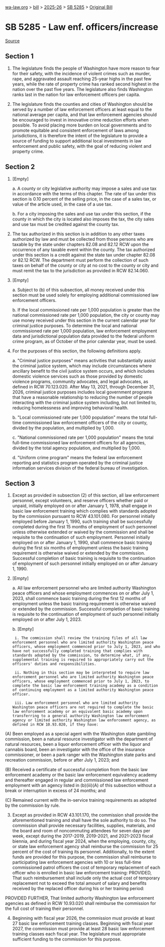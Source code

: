 [wa-law.org](/) > [bill](/bill/) > [2025-26](/bill/2025-26/) > [SB 5285](/bill/2025-26/sb/5285/) > [Original Bill](/bill/2025-26/sb/5285/1/)

# SB 5285 - Law enf. officers/increase

[Source](http://lawfilesext.leg.wa.gov/biennium/2025-26/Pdf/Bills/Senate%20Bills/5285.pdf)

## Section 1
1. The legislature finds the people of Washington have more reason to fear for their safety, with the incidence of violent crimes such as murder, rape, and aggravated assault reaching 25-year highs in the past few years, while the rate of property crime has ranked second highest in the nation over the past five years. The legislature also finds Washington ranks last in the nation for law enforcement officers per capita.

2. The legislature finds the counties and cities of Washington should be served by a number of law enforcement officers at least equal to the national average per capita, and that law enforcement agencies should be encouraged to invest in innovative crime reduction efforts when possible. To avoid placing more burden on local governments and to promote equitable and consistent enforcement of laws among jurisdictions, it is therefore the intent of the legislature to provide a source of funding to support additional local investments in law enforcement and public safety, with the goal of reducing violent and property crime.

## Section 2
1. [Empty]

    a. A county or city legislative authority may impose a sales and use tax in accordance with the terms of this chapter. The rate of tax under this section is 0.10 percent of the selling price, in the case of a sales tax, or value of the article used, in the case of a use tax.

    b. For a city imposing the sales and use tax under this section, if the county in which the city is located also imposes the tax, the city sales and use tax must be credited against the county tax.

2. The tax authorized in this section is in addition to any other taxes authorized by law and must be collected from those persons who are taxable by the state under chapters 82.08 and 82.12 RCW upon the occurrence of any taxable event within the county. The tax authorized under this section is a credit against the state tax under chapter 82.08 or 82.12 RCW. The department must perform the collection of such taxes on behalf of the county or city at no cost to the county or city and must remit the tax to the jurisdiction as provided in RCW 82.14.060.

3. [Empty]

    a. Subject to (b) of this subsection, all money received under this section must be used solely for employing additional commissioned law enforcement officers.

    b. If the local commissioned rate per 1,000 population is greater than the national commissioned rate per 1,000 population, the city or county may use money received under this section in the current calendar year for criminal justice purposes. To determine the local and national commissioned rate per 1,000 population, law enforcement employment data and jurisdictional population data provided to the federal uniform crime program, as of October of the prior calendar year, must be used.

4. For the purposes of this section, the following definitions apply.

    a. "Criminal justice purposes" means activities that substantially assist the criminal justice system, which may include circumstances where ancillary benefit to the civil justice system occurs, and which includes domestic violence services such as those provided by domestic violence programs, community advocates, and legal advocates, as defined in RCW 70.123.020. After May 13, 2021, through December 31, 2026, criminal justice purposes includes local government programs that have a reasonable relationship to reducing the number of people interacting with the criminal justice system including, but not limited to, reducing homelessness and improving behavioral health.

    b. "Local commissioned rate per 1,000 population" means the total full-time commissioned law enforcement officers of the city or county, divided by the population, and multiplied by 1,000.

    c. "National commissioned rate per 1,000 population" means the total full-time commissioned law enforcement officers for all agencies, divided by the total agency population, and multiplied by 1,000.

    d. "Uniform crime program" means the federal law enforcement reporting and statistics program operated by the criminal justice information services division of the federal bureau of investigation.

## Section 3
1. Except as provided in subsection (2) of this section, all law enforcement personnel, except volunteers, and reserve officers whether paid or unpaid, initially employed on or after January 1, 1978, shall engage in basic law enforcement training which complies with standards adopted by the commission pursuant to RCW 43.101.080. For personnel initially employed before January 1, 1990, such training shall be successfully completed during the first 15 months of employment of such personnel unless otherwise extended or waived by the commission and shall be requisite to the continuation of such employment. Personnel initially employed on or after January 1, 1990, shall commence basic training during the first six months of employment unless the basic training requirement is otherwise waived or extended by the commission. Successful completion of basic training is requisite to the continuation of employment of such personnel initially employed on or after January 1, 1990.

2. [Empty]

    a. All law enforcement personnel who are limited authority Washington peace officers and whose employment commences on or after July 1, 2023, shall commence basic training during the first 12 months of employment unless the basic training requirement is otherwise waived or extended by the commission. Successful completion of basic training is requisite to the continuation of employment of such personnel initially employed on or after July 1, 2023.

    b. [Empty]

        i. The commission shall review the training files of all law enforcement personnel who are limited authority Washington peace officers, whose employment commenced prior to July 1, 2023, and who have not successfully completed training that complies with standards adopted by the commission, to determine what, if any, supplemental training is required to appropriately carry out the officers' duties and responsibilities.

        ii. Nothing in this section may be interpreted to require law enforcement personnel who are limited authority Washington peace officers, whose employment commenced prior to July 1, 2023, to complete the basic law enforcement training academy as a condition of continuing employment as a limited authority Washington peace officer.

        iii. Law enforcement personnel who are limited authority Washington peace officers are not required to complete the basic law enforcement academy or an equivalent basic academy upon transferring to a general authority Washington law enforcement agency or limited authority Washington law enforcement agency, as defined in RCW 10.93.020, if they have:

(A) Been employed as a special agent with the Washington state gambling commission, been a natural resource investigator with the department of natural resources, been a liquor enforcement officer with the liquor and cannabis board, been an investigator with the office of the insurance commissioner, or been a park ranger with the Washington state parks and recreation commission, before or after July 1, 2023; and

(B) Received a certificate of successful completion from the basic law enforcement academy or the basic law enforcement equivalency academy and thereafter engaged in regular and commissioned law enforcement employment with an agency listed in (b)(iii)(A) of this subsection without a break or interruption in excess of 24 months; and

(C) Remained current with the in-service training requirements as adopted by the commission by rule.

3. Except as provided in RCW 43.101.170, the commission shall provide the aforementioned training and shall have the sole authority to do so. The commission shall provide necessary facilities, supplies, materials, and the board and room of noncommuting attendees for seven days per week, except during the 2017-2019, 2019-2021, and 2021-2023 fiscal biennia, and during fiscal year 2024, when the employing, county, city, or state law enforcement agency shall reimburse the commission for 25 percent of the cost of training its personnel. Additionally, to the extent funds are provided for this purpose, the commission shall reimburse to participating law enforcement agencies with 10 or less full-time commissioned patrol officers the cost of temporary replacement of each officer who is enrolled in basic law enforcement training: PROVIDED, That such reimbursement shall include only the actual cost of temporary replacement not to exceed the total amount of salary and benefits received by the replaced officer during his or her training period:

PROVIDED FURTHER, That limited authority Washington law enforcement agencies as defined in RCW 10.93.020 shall reimburse the commission for the full cost of training their personnel.

4. Beginning with fiscal year 2026, the commission must provide at least 27 basic law enforcement training classes. Beginning with fiscal year 2027, the commission must provide at least 28 basic law enforcement training classes each fiscal year. The legislature must appropriate sufficient funding to the commission for this purpose.
